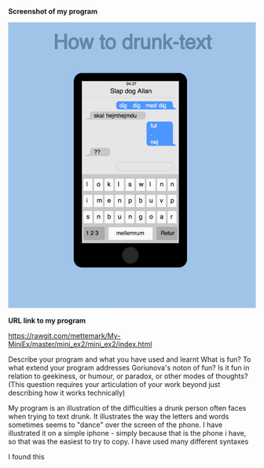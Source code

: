 **Screenshot of my program**

![ScreenShot](https://github.com/mettemark/My-MiniEx/blob/master/mini_ex2/Screenshot%20miniEx_2.png)

**URL link to my program**

https://rawgit.com/mettemark/My-MiniEx/master/mini_ex2/mini_ex2/index.html


Describe your program and what you have used and learnt
What is fun? To what extend your program addresses Goriunova's noton of fun? Is it fun in relation to geekiness, or humour, or paradox, or other modes of thoughts? (This question requires your articulation of your work beyond just describing how it works technically)

My program is an illustration of the difficulties a drunk person often faces when trying to text drunk. It illustrates the way the letters and words sometimes seems to "dance" over the screen of the phone. 
I have illustrated it on a simple iphone - simply because that is the phone i have, so that was the easiest to try to copy.
I have used many different syntaxes


I found this 
